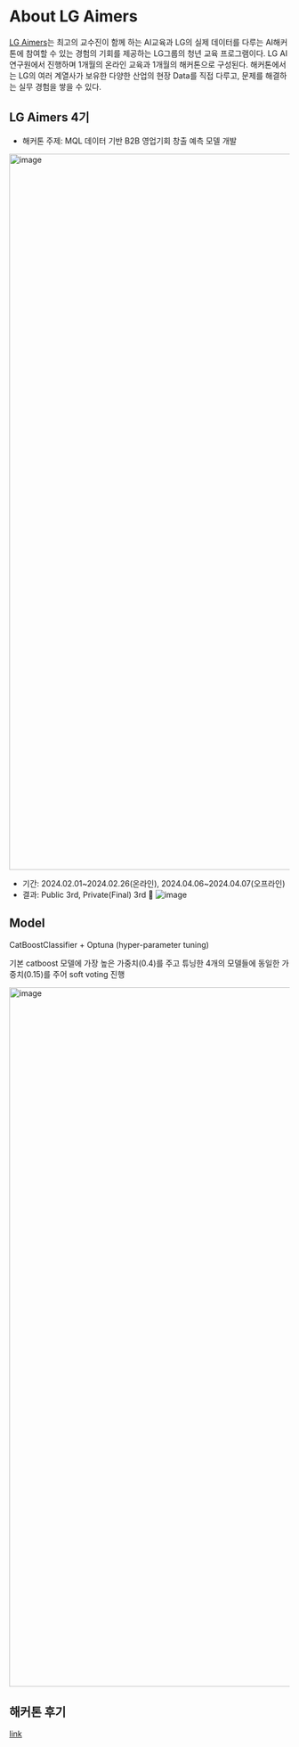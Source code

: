 # About LG Aimers
[LG Aimers](https://www.lgaimers.ai/)는 최고의 교수진이 함께 하는 AI교육과 LG의 실제 데이터를 다루는 AI해커톤에 참여할 수 있는 경험의 기회를 제공하는 LG그룹의 청년 교육 프로그램이다. LG AI연구원에서 진행하며 1개월의 온라인 교육과 1개월의 해커톤으로 구성된다. 해커톤에서는 LG의 여러 계열사가 보유한 다양한 산업의 현장 Data를 직접 다루고, 문제를 해결하는 실무 경험을 쌓을 수 있다.

## LG Aimers 4기
- 해커톤 주제: MQL 데이터 기반 B2B 영업기회 창출 예측 모델 개발

<img width="1286" alt="image" src="https://github.com/yammayamm/LGAimers4-MQL/assets/49015100/719da981-aede-4229-82c9-bd8499b5845d">


- 기간: 2024.02.01\~2024.02.26(온라인), 2024.04.06~2024.04.07(오프라인)
- 결과: Public 3rd, Private(Final) 3rd 🥉
  ![image](https://github.com/yammayamm/LGAimers4-MQL/assets/49015100/855810d1-f578-4926-8bcd-6fb8052b99f5)

## Model
CatBoostClassifier + Optuna (hyper-parameter tuning) 

기본 catboost 모델에 가장 높은 가중치(0.4)를 주고 튜닝한 4개의 모델들에 동일한 가중치(0.15)를 주어 soft voting 진행

<img width="1256" alt="image" src="https://github.com/yammayamm/LGAimers4-MQL/assets/49015100/1ee965c9-3f54-4cd3-9f1c-7bb1a8d603b2">

## 해커톤 후기

[link](https://blog.naver.com/ai-techblog/223411732205)
